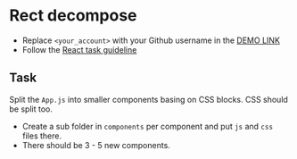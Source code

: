 # Rect decompose
- Replace `<your_account>` with your Github username in the [DEMO LINK](https://mariiaStorozhyk.github.io/react_decompose/)
- Follow the [React task guideline](https://github.com/mate-nacademy/react_task-guideline#react-tasks-guideline)

## Task
Split the `App.js` into smaller components basing on CSS blocks. CSS should be split too.
- Create a sub folder in `components` per component and put `js` and `css` files there.
- There should be 3 - 5 new components.
